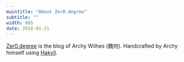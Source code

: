 ```yaml
---
maintitle: "About Zer0.degree"
subtitle: ""
width: 665
date: 2018-01-21
---
```

[Zer0.degree](http://zer0.degree/) is the blog of Archy Wilhes (魏何). Handcrafted by Archy himself using [Hakyll](https://jaspervdj.be/hakyll/).
